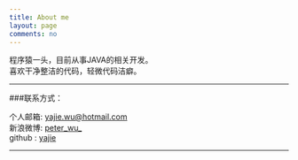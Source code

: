 ```yaml
---
title: About me
layout: page
comments: no
---
```


程序猿一头，目前从事JAVA的相关开发。	
喜欢干净整洁的代码，轻微代码洁癖。  	


----

###联系方式：        

个人邮箱: [yajie.wu@hotmail.com](mailto:yajie.wu@hotmail.com)     
新浪微博: [peter_wu_](http://weibo.com/yajiewu)	 
github : [yajie](https://github.com/yajie)        

----



